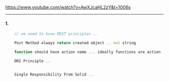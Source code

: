 https://www.youtube.com/watch?v=AwXJcaHL2zY&t=1006s

---
#### 1. 

```ts
    // we need to know REST principles ..

    Post Method always return created object .. not string

    function should have action name ... ideally functions are action .. should be explicit

    DRI Principle ..


    Single Responsibility From Solid .. 
```
